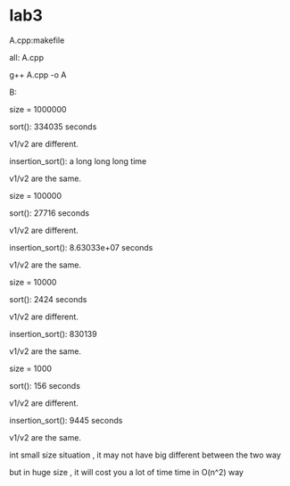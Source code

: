 # lab3
 A.cpp:makefile
 
 all: A.cpp
 
 g++ A.cpp -o A
   
   
 B:
 
 size = 1000000 
 
 sort(): 334035 seconds
 
 v1/v2 are different.
 
 insertion_sort(): a long long long time
 
 v1/v2 are the same.


 size = 100000
 
 sort(): 27716 seconds
 
 v1/v2 are different.
 
 insertion_sort(): 8.63033e+07 seconds
 
 v1/v2 are the same.


 size = 10000

sort(): 2424 seconds

v1/v2 are different.

insertion_sort(): 830139 

v1/v2 are the same.


 size = 1000

sort(): 156 seconds

v1/v2 are different.

insertion_sort(): 9445 seconds

v1/v2 are the same.


 int small size situation , it may not have big different between the two way

but in huge size , it will cost you a lot of time time in O(n^2) way

